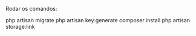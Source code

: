Rodar os comandos:

php artisan migrate
php artisan key:generate
composer install
php artisan storage:link
